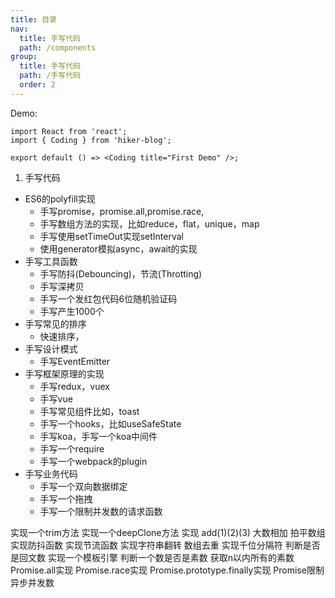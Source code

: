 ```yaml
---
title: 目录
nav:
  title: 手写代码
  path: /components
group:
  title: 手写代码
  path: /手写代码
  order: 2
---
```



Demo:

```tsx
import React from 'react';
import { Coding } from 'hiker-blog';

export default () => <Coding title="First Demo" />;
```

1. 手写代码

- ES6的polyfill实现
  - 手写promise，promise.all,promise.race,
  - 手写数组方法的实现，比如reduce，flat，unique，map
  - 手写使用setTimeOut实现setInterval
  - 使用generator模拟async，await的实现
- 手写工具函数
  - 手写防抖(Debouncing)，节流(Throtting)
  - 手写深拷贝
  - 手写一个发红包代码6位随机验证码
  - 手写产生1000个
- 手写常见的排序
  - 快速排序，
- 手写设计模式
  - 手写EventEmitter
- 手写框架原理的实现
  - 手写redux，vuex
  - 手写vue
  - 手写常见组件比如，toast
  - 手写一个hooks，比如useSafeState
  - 手写koa，手写一个koa中间件
  - 手写一个require
  - 手写一个webpack的plugin
- 手写业务代码
  - 手写一个双向数据绑定
  - 手写一个拖拽
  - 手写一个限制并发数的请求函数


实现一个trim方法
实现一个deepClone方法
实现 add(1)(2)(3)
大数相加
拍平数组
实现防抖函数
实现节流函数
实现字符串翻转
数组去重
实现千位分隔符
判断是否是回文数
实现一个模板引擎
判断一个数是否是素数
获取n以内所有的素数
Promise.all实现
Promise.race实现
Promise.prototype.finally实现
Promise限制异步并发数